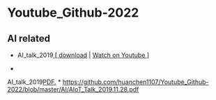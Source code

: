 # Youtube_Github-2022

## AI related

* AI_talk_2019<a href="https://docs.google.com/viewer?url=https://github.com/huanchen1107/Youtube_Github-2022/blob/master/AI/AIoT_Talk_2019.11.28.pdf" >  [ download</a>
| <a href="https://www.youtube.com/watch?v=jo3G6n0Rtsw" > Watch on Youtube </a>]

*

 AI_talk_2019<a href="https://github.com/huanchen1107/Youtube_Github-2022/blob/master/AI/AIoT_Talk_2019.11.28.pdf" target="_blank">PDF.</a>
*
 https://github.com/huanchen1107/Youtube_Github-2022/blob/master/AI/AIoT_Talk_2019.11.28.pdf
